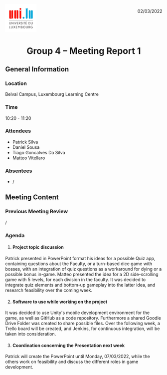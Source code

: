 <div style="display: inline-block;">
	<img src="logo_uni.jpg"
	alt="University of Luxembourg logo"
	style="float: left;
	width : 20%; "/>
	<p style="float:right;"> 02/03/2022</p>
	
</div>

# <center>Group 4 – Meeting Report 1
## General Information

### Location
Belval Campus, Luxembourg Learning Centre
### Time 
10:20 - 11:20
### Attendees
 - Patrick Silva
 - Daniel Sousa
 - Tiago Goncalves Da Silva
 - Matteo Vitellaro

### Absentees
 - /
 
## Meeting Content

### Previous Meeting Review
/
###  Agenda

1. #### Project topic discussion
Patrick presented in PowerPoint format his ideas for a possible Quiz app, containing questions about the Faculty, or a turn-based dice game with bosses, with an integration of quiz questions as a workaround for dying or a possible bonus in-game. Matteo presented the idea for a 2D side-scrolling game with 5 levels, for each division in the faculty. It was decided to integrate quiz elements and bottom-up gameplay into the latter idea, and research feasibility over the coming week.
	
2. #### Software to use while working on the project
It was decided to use Unity's mobile development environment for the game, as well as GitHub as a code repository. Furthermore a shared Goodle Drive Folder was created to share possible files. Over the following week, a Trello board will be created, and Jenkins, for continuous integration, will be taken into consideration. 
	

3. #### Coordination concerning the Presentation next week
Patrick will create the PowerPoint until Monday, 07/03/2022, while the others work on feasibility and discuss the different roles in game development.
